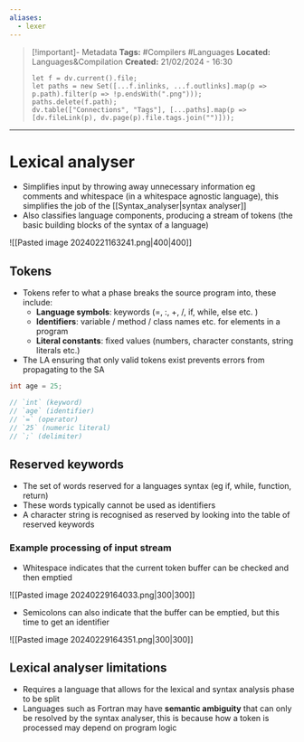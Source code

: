 ```yaml
---
aliases:
  - lexer
---
```


> [!important]- Metadata
> **Tags:** #Compilers #Languages 
> **Located:** Languages&Compilation
> **Created:** 21/02/2024 - 16:30
> ```dataviewjs
> let f = dv.current().file;
> let paths = new Set([...f.inlinks, ...f.outlinks].map(p => p.path).filter(p => !p.endsWith(".png")));
> paths.delete(f.path);
> dv.table(["Connections", "Tags"], [...paths].map(p => [dv.fileLink(p), dv.page(p).file.tags.join("")]));
> ```

___
# Lexical analyser
- Simplifies input by throwing away unnecessary information eg comments and whitespace (in a whitespace agnostic language), this simplifies the job of the [[Syntax_analyser|syntax analyser]]
- Also classifies language components, producing a stream of tokens (the basic building blocks of the syntax of a language)

![[Pasted image 20240221163241.png|400|400]]
## Tokens
- Tokens refer to what a phase breaks the source program into, these include:
	- **Language symbols**:  keywords (=, :, +,  /, if, while, else etc. )
	- **Identifiers**: variable / method / class names etc. for elements in a program
	- **Literal constants**: fixed values (numbers, character constants, string literals etc.)
- The LA ensuring that only valid tokens exist prevents errors from propagating to the SA

```c
int age = 25;

// `int` (keyword)
// `age` (identifier)
// `=` (operator)
// `25` (numeric literal)
// `;` (delimiter)
```
## Reserved keywords
- The set of words reserved for a languages syntax (eg if, while, function, return)
- These words typically cannot be used as identifiers
- A character string is recognised as reserved by looking into the table of reserved keywords
### Example processing of input stream 
- Whitespace indicates that the current token buffer can be checked and then emptied 

![[Pasted image 20240229164033.png|300|300]]

- Semicolons can also indicate that the buffer can be emptied, but this time to get an identifier

![[Pasted image 20240229164351.png|300|300]]
## Lexical analyser limitations
- Requires a language that allows for the lexical and syntax analysis phase to be split 
- Languages such as Fortran may have **semantic ambiguity** that can only be resolved by the syntax analyser, this is because how a token is processed may depend on program logic

